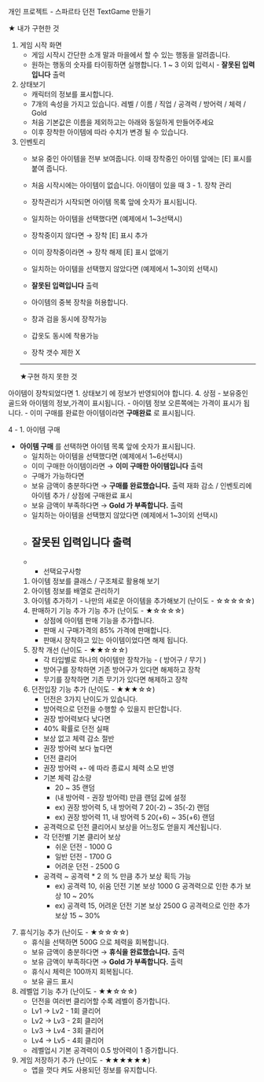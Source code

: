 개인 프로젝트 - 스파르타 던전 TextGame 만들기

   ★ 내가 구현한 것

1. 게임 시작 화면
    - 게임 시작시 간단한 소개 말과 마을에서 할 수 있는 행동을 알려줍니다.
    - 원하는 행동의 숫자를 타이핑하면 실행합니다. 
    1 ~ 3 이외 입력시 - **잘못된 입력입니다** 출력
2. 상태보기
    - 캐릭터의 정보를 표시합니다.
    - 7개의 속성을 가지고 있습니다.
    레벨 / 이름 / 직업 / 공격력 / 방어력 / 체력 / Gold
    - 처음 기본값은 이름을 제외하고는 아래와 동일하게 만들어주세요
    - 이후 장착한 아이템에 따라 수치가 변경 될 수 있습니다.
 3. 인벤토리
    - 보유 중인 아이템을 전부 보여줍니다.
    이때 장착중인 아이템 앞에는 [E] 표시를 붙여 줍니다.
    - 처음 시작시에는 아이템이 없습니다.
      아이템이 있을 때
 3 - 1. 장착 관리 

    - 장착관리가 시작되면 아이템 목록 앞에 숫자가 표시됩니다.
    - 일치하는 아이템을 선택했다면 (예제에서 1~3선택시)
    - 장착중이지 않다면 → 장착
       [E] 표시 추가
    - 이미 장착중이라면 → 장착 해제
        [E] 표시 없애기
    - 일치하는 아이템을 선택했지 않았다면 (예제에서 1~3이외 선택시)
    - **잘못된 입력입니다** 출력
    - 아이템의 중복 장착을 허용합니다.
    - 창과 검을 동시에 장착가능
    - 갑옷도 동시에 착용가능
    - 장착 갯수 제한 X
    - ------------------------------------------------------
      ★구현 하지 못한 것
      
  아이템이 장착되었다면 1. 상태보기 에 정보가 반영되어야 합니다.
  4. 상점
    - 보유중인 골드와 아이템의 정보,가격이 표시됩니다.
    - 아이템 정보 오른쪽에는 가격이 표시가 됩니다.
    - 이미 구매를 완료한 아이템이라면 **구매완료** 로 표시됩니다.
    
  4 - 1. 아이템 구매
  - **아이템 구매** 를 선택하면 아이템 목록 앞에 숫자가 표시됩니다.
    - 일치하는 아이템을 선택했다면 (예제에서 1~6선택시)
    - 이미 구매한 아이템이라면
       → **이미 구매한 아이템입니다** 출력
    - 구매가 가능하다면
    - 보유 금액이 충분하다면
       → **구매를 완료했습니다.** 출력
    재화 감소 / 인벤토리에 아이템 추가 / 상점에 구매완료 표시
    - 보유 금액이 부족하다면
    → **Gold 가 부족합니다.** 출력
    - 일치하는 아이템을 선택했지 않았다면 (예제에서 1~3이외 선택시)
    - **잘못된 입력입니다** 출력
      --------------------------------------------
    - - 선택요구사항
    1. 아이템 정보를 클래스 / 구조체로 활용해 보기
    2. 아이템 정보를 배열로 관리하기
    3. 아이템 추가하기 - 나만의 새로운 아이템을 추가해보기 (난이도 - ☆☆☆☆☆)
    4. 판매하기 기능 추가 기능 추가 (난이도 - ★☆☆☆☆)
        - 상점에 아이템 판매 기능을 추가합니다.
        - 판매 시 구매가격의 85% 가격에 판매합니다.
        - 판매시 장착하고 있는 아이템이었다면 해제 됩니다.
    5. 장착 개선 (난이도 - ★★☆☆☆)
       - 각 타입별로 하나의 아이템만 장착가능 - ( 방어구 / 무기 )
       - 방어구를 장착하면 기존 방어구가 있다면 해제하고 장착
       - 무기를 장착하면 기존 무기가 있다면 해제하고 장착
    6. 던전입장 기능 추가 (난이도 - ★★★☆☆)
       - 던전은 3가지 난이도가 있습니다.
       - 방어력으로 던전을 수행할 수 있을지 판단합니다.
       - 권장 방어력보다 낮다면
        - 40% 확률로 던전 실패
        - 보상 없고 체력 감소 절반
        - 권장 방어력 보다 높다면
        - 던전 클리어
        - 권장 방어력 +- 에 따라 종료시 체력 소모 반영
       - 기본 체력 감소량
         - 20 ~ 35 랜덤
         - (내 방어력 - 권장 방어력) 만큼 랜덤 값에 설정
          - ex) 권장 방어력 5, 내 방어력 7
             20(-2) ~ 35(-2) 랜덤
         - ex) 권장 방어력 11, 내 방어력 5
              20(+6) ~ 35(+6) 랜덤
       - 공격력으로 던전 클리어시 보상을 어느정도 얻을지 계산됩니다.
        - 각 던전별 기본 클리어 보상
            - 쉬운 던전 - 1000 G
            - 일반 던전 - 1700 G
            - 어려운 던전 - 2500 G
        - 공격력  ~ 공격력 * 2 의 % 만큼 추가 보상 획득 가능
            - ex) 공격력 10, 쉬움 던전
            기본 보상 1000 G
            공격력으로 인한 추가 보상 10 ~ 20%
            - ex) 공격력 15, 어려운 던전
            기본 보상 2500 G
            공격력으로 인한 추가 보상 15 ~ 30%
   7. 휴식기능 추가 (난이도 - ★☆☆☆☆)
       - 휴식을 선택하면 500G 으로 체력을 회복합니다.
        - 보유 금액이 충분하다면
        → **휴식을 완료했습니다.** 출력
        - 보유 금액이 부족하다면
        → **Gold 가 부족합니다.** 출력
      - 휴식시 체력은 100까지 회복됩니다.
      - 보유 골드 표시
   8. 레벨업 기능 추가 (난이도 - ★★☆☆☆)
      - 던전을 여러번 클리어할 수록 레벨이 증가합니다.
      - Lv1 → Lv2 - 1회 클리어
       - Lv2 → Lv3 - 2회 클리어
       - Lv3 → Lv4 - 3회 클리어
       - Lv4 → Lv5 - 4회 클리어
      - 레벨업시 기본 공격력이 0.5 방어력이 1 증가합니다.
  9. 게임 저장하기 추가 (난이도 - ★★★★★★)
      - 앱을 껏다 켜도 사용되던 정보를 유지합니다.
